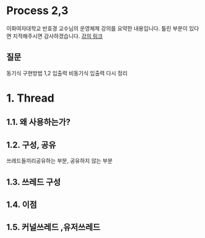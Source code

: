 Process 2,3
===
이화여자대학교 반효경 교수님의 운영체제 강의를 요약한 내용입니다. 틀린 부분이 있다면 지적해주시면 감사하겠습니다.  [강의 링크](http://www.kocw.net/home/cview.do?cid=4b9cd4c7178db077)

## 질문
동기식 구현방법 1,2 입출력 비동기식 입출력 다시 정리

# 1. Thread

## 1.1. 왜 사용하는가?




## 1.2. 구성, 공유
쓰레드들끼리공유하는 부분, 공유하지 않는 부분


## 1.3. 쓰레드 구성

## 1.4. 이점

## 1.5. 커널쓰레드 ,유저쓰레드